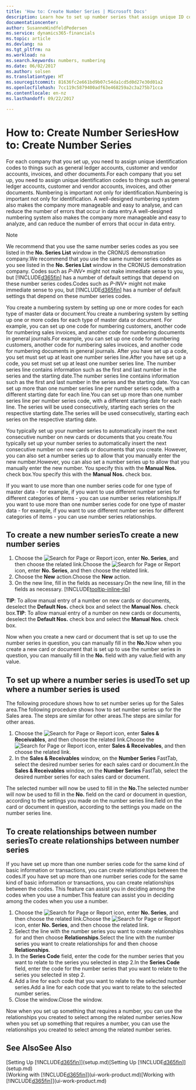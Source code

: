 ```yaml
---
title: 'How to: Create Number Series | Microsoft Docs'
description: Learn how to set up number series that assign unique ID codes to accounts and documents in Dynamics 365 for Financials.
documentationcenter: 
author: SusanneWindfeldPedersen
ms.service: dynamics365-financials
ms.topic: article
ms.devlang: na
ms.tgt_pltfrm: na
ms.workload: na
ms.search.keywords: numbers, numbering
ms.date: 06/02/2017
ms.author: solsen
ms.translationtype: HT
ms.sourcegitcommit: 81636fc2e661bd9b07c54da1cd5d0d27e30d01a2
ms.openlocfilehash: 7cc119c5879400adf63e468259a2c3a275b71cca
ms.contentlocale: en-nz
ms.lasthandoff: 09/22/2017

---
```

# <a name="how-to-create-number-series"></a><span data-ttu-id="873bf-103">How to: Create Number Series</span><span class="sxs-lookup"><span data-stu-id="873bf-103">How to: Create Number Series</span></span>
<span data-ttu-id="873bf-104">For each company that you set up, you need to assign unique identification codes to things such as general ledger accounts, customer and vendor accounts, invoices, and other documents.</span><span class="sxs-lookup"><span data-stu-id="873bf-104">For each company that you set up, you need to assign unique identification codes to things such as general ledger accounts, customer and vendor accounts, invoices, and other documents.</span></span> <span data-ttu-id="873bf-105">Numbering is important not only for identification.</span><span class="sxs-lookup"><span data-stu-id="873bf-105">Numbering is important not only for identification.</span></span> <span data-ttu-id="873bf-106">A well-designed numbering system also makes the company more manageable and easy to analyse, and can reduce the number of errors that occur in data entry.</span><span class="sxs-lookup"><span data-stu-id="873bf-106">A well-designed numbering system also makes the company more manageable and easy to analyze, and can reduce the number of errors that occur in data entry.</span></span>

> [!NOTE]  
>   <span data-ttu-id="873bf-107">We recommend that you use the same number series codes as you see listed in the **No. Series List** window in the CRONUS demonstration company.</span><span class="sxs-lookup"><span data-stu-id="873bf-107">We recommend that you use the same number series codes as you see listed in the **No. Series List** window in the CRONUS demonstration company.</span></span> <span data-ttu-id="873bf-108">Codes such as *P-INV+* might not make immediate sense to you, but [!INCLUDE[d365fin](includes/d365fin_md.md)] has a number of default settings that depend on these number series codes.</span><span class="sxs-lookup"><span data-stu-id="873bf-108">Codes such as *P-INV+* might not make immediate sense to you, but [!INCLUDE[d365fin](includes/d365fin_md.md)] has a number of default settings that depend on these number series codes.</span></span>

<span data-ttu-id="873bf-109">You create a numbering system by setting up one or more codes for each type of master data or document.</span><span class="sxs-lookup"><span data-stu-id="873bf-109">You create a numbering system by setting up one or more codes for each type of master data or document.</span></span> <span data-ttu-id="873bf-110">For example, you can set up one code for numbering customers, another code for numbering sales invoices, and another code for numbering documents in general journals.</span><span class="sxs-lookup"><span data-stu-id="873bf-110">For example, you can set up one code for numbering customers, another code for numbering sales invoices, and another code for numbering documents in general journals.</span></span> <span data-ttu-id="873bf-111">After you have set up a code, you set must set up at least one number series line.</span><span class="sxs-lookup"><span data-stu-id="873bf-111">After you have set up a code, you set must set up at least one number series line.</span></span> <span data-ttu-id="873bf-112">The number series line contains information such as the first and last number in the series and the starting date.</span><span class="sxs-lookup"><span data-stu-id="873bf-112">The number series line contains information such as the first and last number in the series and the starting date.</span></span> <span data-ttu-id="873bf-113">You can set up more than one number series line per number series code, with a different starting date for each line.</span><span class="sxs-lookup"><span data-stu-id="873bf-113">You can set up more than one number series line per number series code, with a different starting date for each line.</span></span> <span data-ttu-id="873bf-114">The series will be used consecutively, starting each series on the respective starting date.</span><span class="sxs-lookup"><span data-stu-id="873bf-114">The series will be used consecutively, starting each series on the respective starting date.</span></span>

<span data-ttu-id="873bf-115">You typically set up your number series to automatically insert the next consecutive number on new cards or documents that you create.</span><span class="sxs-lookup"><span data-stu-id="873bf-115">You typically set up your number series to automatically insert the next consecutive number on new cards or documents that you create.</span></span> <span data-ttu-id="873bf-116">However, you can also set a number series up to allow that you manually enter the new number.</span><span class="sxs-lookup"><span data-stu-id="873bf-116">However, you can also set a number series up to allow that you manually enter the new number.</span></span> <span data-ttu-id="873bf-117">You specify this with the **Manual Nos.** check box.</span><span class="sxs-lookup"><span data-stu-id="873bf-117">You specify this with the **Manual Nos.** check box.</span></span>

<span data-ttu-id="873bf-118">If you want to use more than one number series code for one type of master data - for example, if you want to use different number series for different categories of items - you can use number series relationships.</span><span class="sxs-lookup"><span data-stu-id="873bf-118">If you want to use more than one number series code for one type of master data - for example, if you want to use different number series for different categories of items - you can use number series relationships.</span></span>

## <a name="to-create-a-new-number-series"></a><span data-ttu-id="873bf-119">To create a new number series</span><span class="sxs-lookup"><span data-stu-id="873bf-119">To create a new number series</span></span>
1. <span data-ttu-id="873bf-120">Choose the ![Search for Page or Report](media/ui-search/search_small.png "Search for Page or Report icon") icon, enter **No. Series**, and then choose the related link.</span><span class="sxs-lookup"><span data-stu-id="873bf-120">Choose the ![Search for Page or Report](media/ui-search/search_small.png "Search for Page or Report icon") icon, enter **No. Series**, and then choose the related link.</span></span>
2. <span data-ttu-id="873bf-121">Choose the **New** action.</span><span class="sxs-lookup"><span data-stu-id="873bf-121">Choose the **New** action.</span></span>
3. <span data-ttu-id="873bf-122">On the new line, fill in the fields as necessary.</span><span class="sxs-lookup"><span data-stu-id="873bf-122">On the new line, fill in the fields as necessary.</span></span> [!INCLUDE[tooltip-inline-tip](includes/tooltip-inline-tip_md.md)]

<span data-ttu-id="873bf-123">**TIP**: To allow manual entry of a number on new cards or documents, deselect the **Default Nos.** check box and select the **Manual Nos.** check box.</span><span class="sxs-lookup"><span data-stu-id="873bf-123">**TIP**: To allow manual entry of a number on new cards or documents, deselect the **Default Nos.** check box and select the **Manual Nos.** check box.</span></span>

<span data-ttu-id="873bf-124">Now when you create a new card or document that is set up to use the number series in question, you can manually fill in the **No.**</span><span class="sxs-lookup"><span data-stu-id="873bf-124">Now when you create a new card or document that is set up to use the number series in question, you can manually fill in the **No.**</span></span> <span data-ttu-id="873bf-125">field with any value.</span><span class="sxs-lookup"><span data-stu-id="873bf-125">field with any value.</span></span>  

## <a name="to-set-up-where-a-number-series-is-used"></a><span data-ttu-id="873bf-126">To set up where a number series is used</span><span class="sxs-lookup"><span data-stu-id="873bf-126">To set up where a number series is used</span></span>
<span data-ttu-id="873bf-127">The following procedure shows how to set number series up for the Sales area.</span><span class="sxs-lookup"><span data-stu-id="873bf-127">The following procedure shows how to set number series up for the Sales area.</span></span> <span data-ttu-id="873bf-128">The steps are similar for other areas.</span><span class="sxs-lookup"><span data-stu-id="873bf-128">The steps are similar for other areas.</span></span>
1. <span data-ttu-id="873bf-129">Choose the ![Search for Page or Report](media/ui-search/search_small.png "Search for Page or Report icon") icon, enter **Sales & Receivables**, and then choose the related link.</span><span class="sxs-lookup"><span data-stu-id="873bf-129">Choose the ![Search for Page or Report](media/ui-search/search_small.png "Search for Page or Report icon") icon, enter **Sales & Receivables**, and then choose the related link.</span></span>
2. <span data-ttu-id="873bf-130">In the **Sales & Receivables** window, on the **Number Series** FastTab, select the desired number series for each sales card or document.</span><span class="sxs-lookup"><span data-stu-id="873bf-130">In the **Sales & Receivables** window, on the **Number Series** FastTab, select the desired number series for each sales card or document.</span></span>

<span data-ttu-id="873bf-131">The selected number will now be used to fill in the **No.**</span><span class="sxs-lookup"><span data-stu-id="873bf-131">The selected number will now be used to fill in the **No.**</span></span> <span data-ttu-id="873bf-132">field on the card or document in question, according to the settings you made on the number series line.</span><span class="sxs-lookup"><span data-stu-id="873bf-132">field on the card or document in question, according to the settings you made on the number series line.</span></span>

## <a name="to-create-relationships-between-number-series"></a><span data-ttu-id="873bf-133">To create relationships between number series</span><span class="sxs-lookup"><span data-stu-id="873bf-133">To create relationships between number series</span></span>
<span data-ttu-id="873bf-134">If you have set up more than one number series code for the same kind of basic information or transactions, you can create relationships between the codes.</span><span class="sxs-lookup"><span data-stu-id="873bf-134">If you have set up more than one number series code for the same kind of basic information or transactions, you can create relationships between the codes.</span></span> <span data-ttu-id="873bf-135">This feature can assist you in deciding among the codes when you use a number.</span><span class="sxs-lookup"><span data-stu-id="873bf-135">This feature can assist you in deciding among the codes when you use a number.</span></span>

1. <span data-ttu-id="873bf-136">Choose the ![Search for Page or Report](media/ui-search/search_small.png "Search for Page or Report icon") icon, enter **No. Series**, and then choose the related link.</span><span class="sxs-lookup"><span data-stu-id="873bf-136">Choose the ![Search for Page or Report](media/ui-search/search_small.png "Search for Page or Report icon") icon, enter **No. Series**, and then choose the related link.</span></span>
2. <span data-ttu-id="873bf-137">Select the line with the number series you want to create relationships for and then choose **Relationships**.</span><span class="sxs-lookup"><span data-stu-id="873bf-137">Select the line with the number series you want to create relationships for and then choose **Relationships**.</span></span>
3. <span data-ttu-id="873bf-138">In the **Series Code** field, enter the code for the number series that you want to relate to the series you selected in step 2.</span><span class="sxs-lookup"><span data-stu-id="873bf-138">In the **Series Code** field, enter the code for the number series that you want to relate to the series you selected in step 2.</span></span>
4. <span data-ttu-id="873bf-139">Add a line for each code that you want to relate to the selected number series.</span><span class="sxs-lookup"><span data-stu-id="873bf-139">Add a line for each code that you want to relate to the selected number series.</span></span>
5. <span data-ttu-id="873bf-140">Close the window.</span><span class="sxs-lookup"><span data-stu-id="873bf-140">Close the window.</span></span>

<span data-ttu-id="873bf-141">Now when you set up something that requires a number, you can use the relationships you created to select among the related number series.</span><span class="sxs-lookup"><span data-stu-id="873bf-141">Now when you set up something that requires a number, you can use the relationships you created to select among the related number series.</span></span>

## <a name="see-also"></a><span data-ttu-id="873bf-142">See Also</span><span class="sxs-lookup"><span data-stu-id="873bf-142">See Also</span></span>
<span data-ttu-id="873bf-143">[Setting Up [!INCLUDE[d365fin](includes/d365fin_md.md)]](setup.md)</span><span class="sxs-lookup"><span data-stu-id="873bf-143">[Setting Up [!INCLUDE[d365fin](includes/d365fin_md.md)]](setup.md)</span></span>  
<span data-ttu-id="873bf-144">[Working with [!INCLUDE[d365fin](includes/d365fin_md.md)]](ui-work-product.md)</span><span class="sxs-lookup"><span data-stu-id="873bf-144">[Working with [!INCLUDE[d365fin](includes/d365fin_md.md)]](ui-work-product.md)</span></span>  

